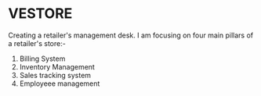 # VESTORE
Creating a retailer's management desk.
I am focusing on four main pillars of a retailer's store:-
  1. Billing System
  2. Inventory Management
  3. Sales tracking system
  4. Employeee management
